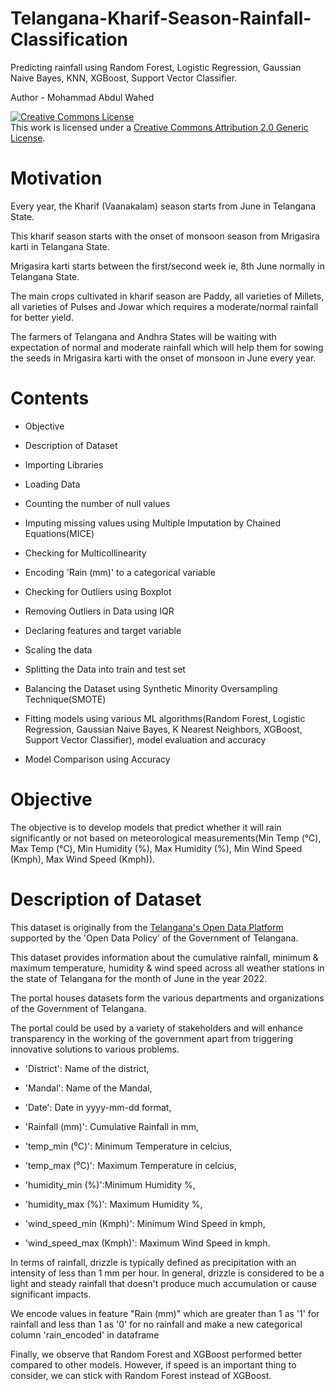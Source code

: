 # Telangana-Kharif-Season-Rainfall-Classification
Predicting rainfall using Random Forest, Logistic Regression, Gaussian Naive Bayes, KNN, XGBoost, Support Vector Classifier.

Author - Mohammad Abdul Wahed

<a rel="license" href="http://creativecommons.org/licenses/by/2.0/"><img alt="Creative Commons License" style="border-width:0" src="https://i.creativecommons.org/l/by/2.0/88x31.png" /></a><br />This work is licensed under a <a rel="license" href="http://creativecommons.org/licenses/by/2.0/">Creative Commons Attribution 2.0 Generic License</a>.

# Motivation
Every year, the Kharif (Vaanakalam) season starts from June in Telangana State.

This kharif season starts with the onset of monsoon season from Mrigasira karti in Telangana State.

Mrigasira karti starts between the first/second week ie, 8th June normally in Telangana State. 

The main crops cultivated in kharif season are Paddy, all varieties of Millets, all varieties of  Pulses and Jowar which requires a moderate/normal rainfall for better yield.

The farmers of Telangana and Andhra States will be waiting with expectation of normal and moderate rainfall which will help them for sowing the seeds in Mrigasira karti with the onset of monsoon in June every year.

# Contents


*   Objective

*   Description of Dataset

*   Importing Libraries

*   Loading Data

*   Counting the number of null values

*   Imputing missing values using Multiple Imputation by Chained Equations(MICE)

*   Checking for Multicollinearity

*   Encoding 'Rain (mm)' to a categorical variable 

*   Checking for Outliers using Boxplot

*   Removing Outliers in Data using IQR

*   Declaring features and target variable

*   Scaling the data

*   Splitting the Data into train and test set

*   Balancing the Dataset using Synthetic Minority Oversampling Technique(SMOTE)

*   Fitting models using various ML algorithms(Random Forest, Logistic Regression, Gaussian Naive Bayes, K Nearest Neighbors, XGBoost, Support Vector Classifier), model evaluation and accuracy

*   Model Comparison using Accuracy

# Objective
The objective is to develop models that predict whether it will rain significantly or not based on meteorological measurements(Min Temp (°C),	Max Temp (°C),	Min Humidity (%),	Max Humidity (%),	Min Wind Speed (Kmph),	Max Wind Speed (Kmph)).

# Description of Dataset
This dataset is originally from the [Telangana's Open Data Platform](https://data.telangana.gov.in/) supported by the 'Open Data Policy' of the Government of Telangana.

This dataset provides information about the cumulative rainfall, minimum & maximum temperature, humidity & wind speed across all weather stations in the state of Telangana for the month of June in the year 2022.

The portal houses datasets form the various departments and organizations of the Government of Telangana.

The portal could be used by a variety of stakeholders and will enhance transparency in the working of the government apart from triggering innovative solutions to various problems.


*   'District': Name of the district,

*   'Mandal': Name of the Mandal,

*   'Date': Date in yyyy-mm-dd format,

*   'Rainfall (mm)': Cumulative Rainfall in mm,

*   'temp_min (⁰C)': Minimum Temperature in celcius,

*   'temp_max (⁰C)': Maximum Temperature in celcius,


*   'humidity_min (%)':Minimum Humidity %,


*   'humidity_max (%)': Maximum Humidity %,


*   'wind_speed_min (Kmph)': Minimum Wind Speed in kmph,


*   'wind_speed_max (Kmph)': Maximum Wind Speed in kmph.


In terms of rainfall, drizzle is typically defined as precipitation with an intensity of less than 1 mm per hour. In general, drizzle is considered to be a light and steady rainfall that doesn't produce much accumulation or cause significant impacts.

We encode values in feature "Rain (mm)" which are greater than 1 as '1' for rainfall and less than 1 as '0' for no rainfall and make a new categorical column 'rain_encoded' in dataframe


Finally, we observe that Random Forest and XGBoost performed better compared to other models. However, if speed is an important thing to consider, we can stick with Random Forest instead of XGBoost.
